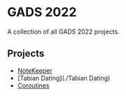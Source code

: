 # GADS 2022
A collection of all GADS 2022 projects.

## Projects
- [NoteKeeper](./NoteKeeper)
- [Tabian Dating](./Tabian Dating)
- [Coroutines](./Coroutines)
